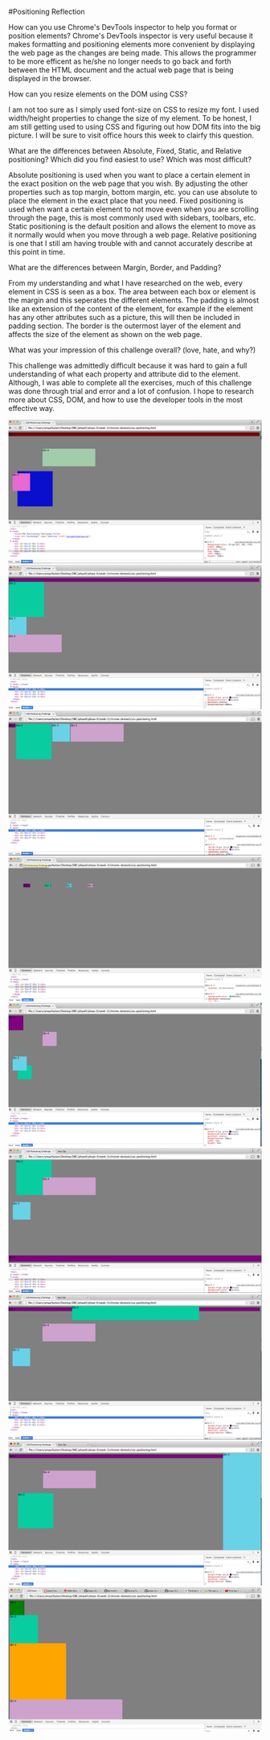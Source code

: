 #Positioning Reflection

How can you use Chrome's DevTools inspector to help you format or position elements?
Chrome's DevTools inspector is very useful because it makes formatting and positioning elements more convenient by displaying the web page as the changes are being made. This allows the programmer to be more efficent as he/she no longer needs to go back and forth between the HTML document and the actual web page that is being displayed in the browser.

How can you resize elements on the DOM using CSS?

I am not too sure as I simply used font-size on CSS to resize my font. I used width/height properties to change the size of my element. To be honest, I am still getting used to using CSS and figuring out how DOM fits into the big picture. I will be sure to visit office hours this week to clairfy this question.


What are the differences between Absolute, Fixed, Static, and Relative positioning? Which did you find
easiest to use? Which was most difficult?

Absolute positioning is used when you want to place a certain element in the exact position on the web page that you wish. By adjusting the other properties such as top margin, bottom margin, etc. you can use absolute to place the element in the exact place that you need. Fixed positioning is used when want a certain element to not move even when you are scrolling through the page, this is most commonly used with sidebars, toolbars, etc. Static positioning is the default position and allows the element to move as it normally would when you move through a web page. Relative positioning is one that I still am having trouble with and cannot accurately describe at this point in time.

What are the differences between Margin, Border, and Padding?

From my understanding and what I have researched on the web, every element in CSS is seen as a box. The area between each box or element is the margin and this seperates the different elements. The padding is almost like an extension of the content of the element, for example if the element has any other attributes such as a picture, this will then be included in padding section. The border is the outermost layer of the element and affects the size of the element as shown on the web page.

What was your impression of this challenge overall? (love, hate, and why?)

This challenge was admittedly difficult because it was hard to gain a full understanding of what each property and attribute did to the element. Although, I was able to complete all the exercises, much of this challenge was done through trial and error and a lot of confusion. I hope to research more about CSS, DOM, and how to use the developer tools in the most effective way.

![Exercise #1](Exercise1.png)
![Exercise #2](Exercise2.png)
![Exercise #3](Exercise3.png)
![Exercise #4](Exercise4.png)
![Exercise #5](Exercise5.png)
![Exercise #6](Exercise6.png)
![Exercise #7](Exercise7.png)
![Exercise #8](Exercise8.png)
![Exercise #9](Exercise9.png)



